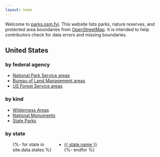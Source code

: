 ```yaml
---
layout: home
---
```


Welcome to [parks.osm.fyi](/). This website lists parks, nature reserves, and protected area boundaries from [OpenStreetMap](https://openstreetmap.org). It is intended to help contributors check for data errors and missing boundaries.

## United States

### by federal agency

- [National Park Service areas](/us/nps)
- [Bureau of Land Management areas](/us/blm)
- [US Forest Service areas](/us/usfs)

### by kind

- [Wilderness Areas](/us/wilderness)
- [National Monuments](/us/national-monuments)
- [State Parks](/us/state-parks)

### by state

<ul style="column-count: 3">
{%- for state in site.data.states %}
<li><a href="/us/{{ state.id | lower }}">{{ state.name }}</a></li>
{%- endfor %}
</ul>
